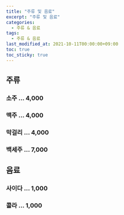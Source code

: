 ```yaml
---
title: "주류 및 음료"
excerpt: "주류 및 음료"
categories: 
  - 주류 & 음료
tags: 
  - 주류 & 음료
last_modified_at: 2021-10-11T00:00:00+09:00
toc: true
toc_sticky: true
---
```


## 주류
### 소주 ... 4,000
### 맥주 ... 4,000
### 막걸리 ... 4,000
### 백세주 ... 7,000

## 음료
### 사이다 ... 1,000
### 콜라 ... 1,000